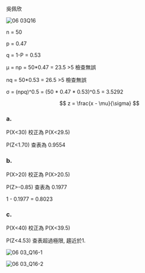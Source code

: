 吳佩欣

![06 03Q16](https://github.com/user-attachments/assets/46cafedd-3817-445f-98db-def74d155cd0)

n = 50

p = 0.47

q = 1-P = 0.53

&mu; = np = 50*0.47 = 23.5 >5 檢查無誤

nq = 50*0.53 = 26.5 >5 檢查無誤

&sigma; = (npq)^0.5 = (50 * 0.47 * 0.53)^0.5 = 3.5292

$$
z = \frac{x - \mu}{\sigma}
$$

### a.

P(X<30) 校正為 P(X<29.5)

P(Z<1.70) 查表為 0.9554

### b.
P(X>20) 校正為 P(X>20.5)

P(Z>-0.85) 查表為 0.1977

1 - 0.1977 = 0.8023

### c.

P(X<40) 校正為 P(X<39.5)

P(Z<4.53) 查表超過極限, 趨近於1.


![06 03_Q16-1](https://github.com/user-attachments/assets/562002b7-d7c8-4972-beac-2f380cd17a61)

![06 03_Q16-2](https://github.com/user-attachments/assets/79e9571f-d624-48a5-bb96-8a902e146814)

